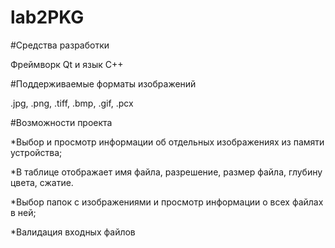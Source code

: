 # lab2PKG

#Средства разработки

Фреймворк Qt и язык C++

#Поддерживаемые форматы изображений

.jpg, .png, .tiff, .bmp, .gif, .pcx

#Возможности проекта

*Выбор и просмотр информации об отдельных изображениях из памяти устройства;

*В таблице отображает имя файла, разрешение, размер файла, глубину цвета, сжатие.

*Выбор папок с изображениями и просмотр информации о всех файлах в ней;

*Валидация входных файлов
